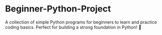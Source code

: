# Beginner-Python-Project
 A collection of simple Python programs for beginners to learn and practice coding basics. Perfect for building a strong foundation in Python! 🐍
